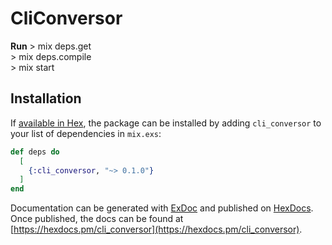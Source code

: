 # CliConversor

**Run** > mix deps.get <br/>
        > mix deps.compile <br/>
        > mix start <br/>

## Installation

If [available in Hex](https://hex.pm/docs/publish), the package can be installed
by adding `cli_conversor` to your list of dependencies in `mix.exs`:

```elixir
def deps do
  [
    {:cli_conversor, "~> 0.1.0"}
  ]
end
```

Documentation can be generated with [ExDoc](https://github.com/elixir-lang/ex_doc)
and published on [HexDocs](https://hexdocs.pm). Once published, the docs can
be found at [https://hexdocs.pm/cli_conversor](https://hexdocs.pm/cli_conversor).

